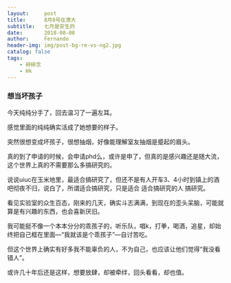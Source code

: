 ```yaml
---
layout:     post
title:      8月8号在港大
subtitle:   七月是安生的
date:       2018-08-08
author:     Fernando
header-img: img/post-bg-re-vs-ng2.jpg
catalog: false
tags:
    - 碎碎念
    - Hk
---
```


### 想当坏孩子

今天纯纯分手了，回去温习了一遍左耳。

感觉里面的纯纯确实活成了她想要的样子。

突然很想变成坏孩子，很想抽烟，好像能理解室友抽烟是蹙起的眉头。

真的到了申请的时候，会申请phd么，或许是申了，但真的是感兴趣还是随大流，这个世界上真的不需要那么多搞研究的。

说说uiuc在玉米地里，最适合搞研究了，但还不是有人开车3、4小时到镇上的酒吧彻夜不归，说白了，所谓适合搞研究，只是适合 适合搞研究的人 搞研究。

看见实验室的众生百态，刚来的几天，确实斗志满满，到现在的歪头呆脑，可能就算是有兴趣的东西，也会喜新厌旧。

我可能挺不像一个本本分分的乖孩子的，听乐队，唱k，打拳，喝酒，追星，却始终把自己框在里面—“我就该是个乖孩子”—自讨苦吃。

但这个世界上确实有好多我不能辜负的人，不为自己，也应该让他们觉得“我没看错人”。

或许几十年后还是这样，想要放肆，却被牵绊，回头看看，却也值。